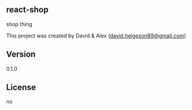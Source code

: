 ## react-shop

shop thing



This project was created by David &amp; Alex (david.helgeson89@gmail.com)


## Version
0.1.0

## License
no

